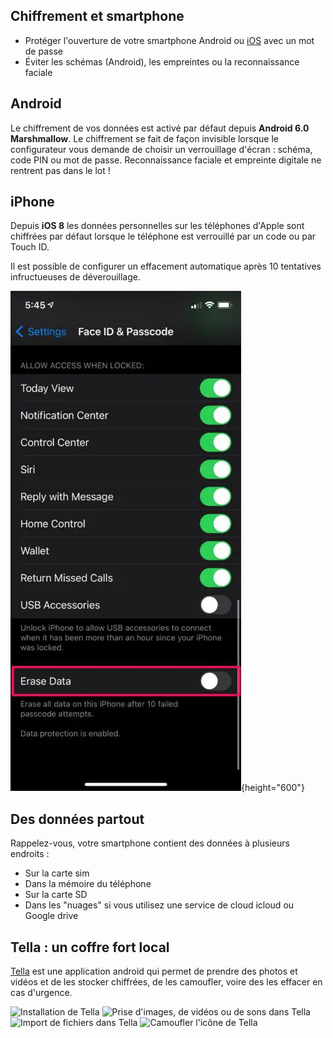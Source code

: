 Chiffrement et smartphone
-------------------------

-   Protéger l\'ouverture de votre smartphone Android ou
    [iOS](https://support.apple.com/fr-fr/HT204060) avec un mot de passe
-   Éviter les schémas (Android), les empreintes ou la reconnaissance
    faciale


Android
-------

Le chiffrement de vos données est activé par défaut depuis **Android 6.0
Marshmallow**. Le chiffrement se fait de façon invisible lorsque le
configurateur vous demande de choisir un verrouillage d\'écran : schéma,
code PIN ou mot de passe. Reconnaissance faciale et empreinte digitale
ne rentrent pas dans le lot !


iPhone
------

Depuis **iOS 8** les données personnelles sur les téléphones d\'Apple
sont chiffrées par défaut lorsque le téléphone est verrouillé par un
code ou par Touch ID.

Il est possible de configurer un effacement automatique après 10
tentatives infructueuses de déverouillage.


![](/assets/i/ios-erasing.webp){height="600"}


Des données partout
-------------------

Rappelez-vous, votre smartphone contient des données à plusieurs
endroits :

-   Sur la carte sim
-   Dans la mémoire du téléphone
-   Sur la carte SD
-   Dans les \"nuages\" si vous utilisez une service de cloud icloud ou
    Google drive


Tella : un coffre fort local
----------------------------

[Tella](https://play.google.com/store/apps/details?id=org.hzontal.tella&hl)
est une application android qui permet de prendre des photos et vidéos
et de les stocker chiffrées, de les camoufler, voire des les effacer en
cas d\'urgence.


<img src="/assets/i/tella-installation.gif" alt="Installation de Tella" title="Installation de Tella" height="600px" />


<img src="/assets/i/tella-video.gif" alt="Prise d'images, de vidéos ou de sons dans Tella" title="Prise d'images, de vidéos ou de sons dans Tella" height="600px" />


<img src="/assets/i/tella-import.gif" alt="Import de fichiers dans Tella" title="Import de fichiers dans Tella" height="600px" />


<img src="/assets/i/tella-camouflage-icon.gif" alt="Camoufler l'icône de Tella" title="Camoufler l'icône de Tella" height="600px" />
